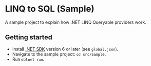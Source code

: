 

# LINQ to SQL (Sample)
A sample project to explain how .NET LINQ Queryable providers work.

## Getting started
- Install [.NET SDK](https://dotnet.microsoft.com) version 6 or later (see `global.json`).
- Navigate to the sample project: `cd src/Sample`.
- Run `dotnet run`.

